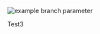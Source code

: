 ![example branch parameter](https://github.com/duckin1/yamdb_final/actions/workflows/yamdb_workflow.yml/badge.svg)

Test3